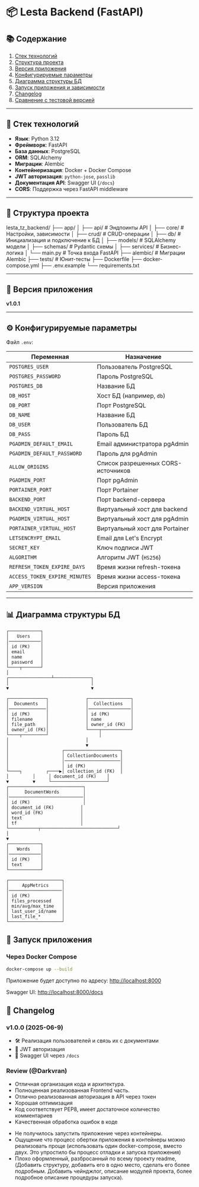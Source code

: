 # 📦 Lesta Backend (FastAPI)

## 📚 Содержание

1. [Стек технологий](#стек-технологий)
2. [Структура проекта](#структура-проекта)
3. [Версия приложения](#версия-приложения)
4. [Конфигурируемые параметры](#конфигурируемые-параметры)
5. [Диаграмма структуры БД](#диаграмма-структуры-бд)
6. [Запуск приложения и зависимости](#запуск-приложения)
7. [Changelog](#changelog)
8. [Сравнение с тестовой версией](#сравнение-с-тестовой-версией)

---

## 🧰 Стек технологий

- **Язык**: Python 3.12
- **Фреймворк**: FastAPI
- **База данных**: PostgreSQL
- **ORM**: SQLAlchemy
- **Миграции**: Alembic
- **Контейнеризация**: Docker + Docker Compose
- **JWT авторизация**: `python-jose`, `passlib`
- **Документация API**: Swagger UI (`/docs`)
- **CORS**: Поддержка через FastAPI middleware

---

## 📁 Структура проекта

lesta\_tz\_backend/
├── app/
│   ├── api/                # Эндпоинты API
│   ├── core/               # Настройки, зависимости
│   ├── crud/               # CRUD-операции
│   ├── db/                 # Инициализация и подключение к БД
│   ├── models/             # SQLAlchemy модели
│   ├── schemas/            # Pydantic схемы
│   ├── services/           # Бизнес-логика
│   └── main.py             # Точка входа FastAPI
├── alembic/                # Миграции Alembic
├── tests/                  # Юнит-тесты
├── Dockerfile
├── docker-compose.yml
├── .env.example
└── requirements.txt

---

## 🧩 Версия приложения

**v1.0.1**

---

## ⚙️ Конфигурируемые параметры

Файл `.env`:

| Переменная                      | Назначение |
|--------------------------------|------------|
| `POSTGRES_USER`                | Пользователь PostgreSQL |
| `POSTGRES_PASSWORD`            | Пароль PostgreSQL |
| `POSTGRES_DB`                  | Название БД |
| `DB_HOST`                      | Хост БД (например, `db`) |
| `DB_PORT`                      | Порт PostgreSQL |
| `DB_NAME`                      | Название БД |
| `DB_USER`                      | Пользователь БД |
| `DB_PASS`                      | Пароль БД |
| `PGADMIN_DEFAULT_EMAIL`        | Email администратора pgAdmin |
| `PGADMIN_DEFAULT_PASSWORD`     | Пароль для pgAdmin |
| `ALLOW_ORIGINS`                | Список разрешенных CORS-источников |
| `PGADMIN_PORT`                 | Порт pgAdmin |
| `PORTAINER_PORT`               | Порт Portainer |
| `BACKEND_PORT`                 | Порт backend-сервера |
| `BACKEND_VIRTUAL_HOST`         | Виртуальный хост для backend |
| `PGADMIN_VIRTUAL_HOST`         | Виртуальный хост для pgAdmin |
| `PORTAINER_VIRTUAL_HOST`       | Виртуальный хост для Portainer |
| `LETSENCRYPT_EMAIL`            | Email для Let's Encrypt |
| `SECRET_KEY`                   | Ключ подписи JWT |
| `ALGORITHM`                    | Алгоритм JWT (`HS256`) |
| `REFRESH_TOKEN_EXPIRE_DAYS`   | Время жизни refresh-токена |
| `ACCESS_TOKEN_EXPIRE_MINUTES` | Время жизни access-токена |
| `APP_VERSION`                  | Версия приложения |

---

## 📊 Диаграмма структуры БД

```
┌────────────┐
│   Users    │
│────────────│
│ id (PK)    │
│ email      │
│ name       │
│ password   │
└────┬───────┘
│
┌────────────────┴──────────────┐
│                               │
▼                               ▼

┌──────────────┐              ┌────────────────┐
│  Documents   │              │  Collections   │
│──────────────│              │────────────────│
│ id (PK)      │              │ id (PK)        │
│ filename     │              │ name           │
│ file_path    │              │ owner_id (FK)  │
│ owner_id (FK)│              └────┬───────────┘
└────┬─────────┘                   │
│                             │
│                             ▼
│                    ┌─────────────────────┐
│                    │ CollectionDocuments │
│                    │─────────────────────│
│                    │ id (PK)             │
└────┐         ┌────▶│ collection_id (FK)  │
│         │     │ document_id (FK)    │
▼         ▼     └─────────────────────┘
┌────────────────────────────┐
│      DocumentWords         │
│────────────────────────────│
│ id (PK)                    │
│ document_id (FK)          │
│ word_id (FK)              │
│ text                      │
│ tf                        │
└───────────┬─────────────────────────────┘
│
▼
┌────────────┐
│   Words    │
│────────────│
│ id (PK)    │
│ text       │
└────────────┘

┌────────────────────┐
│     AppMetrics     │
│────────────────────│
│ id (PK)            │
│ files_processed    │
│ min/avg/max_time   │
│ last_user_id/name  │
│ last_file_*        │
└────────────────────┘

```

## 🚀 Запуск приложения

### Через Docker Compose

```bash
docker-compose up --build
```

Приложение будет доступно по адресу: [http://localhost:8000](http://localhost:8000)

Swagger UI: [http://localhost:8000/docs](http://localhost:8000/docs)

## 📝 Changelog
### v1.0.0 (2025-06-9)

* 🛠 Реализация пользователей и связь их с документами
* 🔐 JWT авторизация
* 🧾 Swagger UI через `/docs`

### Review (@Darkvran)

+ Отличная организация кода и архитектура.
+ Полноценная реализованная Frontend часть.
+ Отлично реализованная авторизация в API через токен
+ Хорошая оптимизация
+ Код соответствует PEP8, имеет достаточное количество комментариев
+ Качественная обработка ошибок в коде

- Не получилось запустить приложение через контейнеры.
- Ощущение что процесс обертки приложения в контейнеры можно реализовать проще (использовать один docker-compose, вместо двух. Это упростило бы процесс отладки и запуска приложения)
- Плохо оформленный, разбросанный по всему проекту readme,  (Добавить структуру, добавить его в одно место, сделать его более подробным. Добавить чейнджлог, описание модулей проекта, более подробное описание процедуры запуска).

